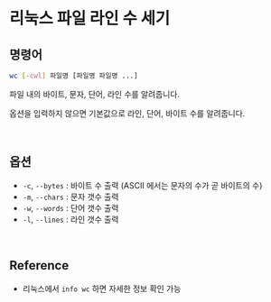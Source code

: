 # 리눅스 파일 라인 수 세기

## 명령어

```sh
wc [-cwl] 파일명 [파일명 파일명 ...]
```

파일 내의 바이트, 문자, 단어, 라인 수를 알려줍니다.

옵션을 입력하지 않으면 기본값으로 라인, 단어, 바이트 수를 알려줍니다.

<br>

## 옵션

- `-c`, `--bytes` : 바이트 수 출력 (ASCII 에서는 문자의 수가 곧 바이트의 수)
- `-m`, `--chars` : 문자 갯수 출력
- `-w`, `--words` : 단어 갯수 출력
- `-l`, `--lines` : 라인 갯수 출력

<br>

## Reference

- 리눅스에서 `info wc` 하면 자세한 정보 확인 가능